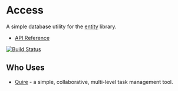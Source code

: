 # Access

A simple database utility for the [entity](https://github.com/rikulo/entity) library.

* [API Reference](http://www.dartdocs.org/documentation/access/0.7.1)

[![Build Status](https://drone.io/github.com/rikulo/access/status.png)](https://drone.io/github.com/rikulo/access/latest)

## Who Uses

* [Quire](https://quire.io) - a simple, collaborative, multi-level task management tool.
